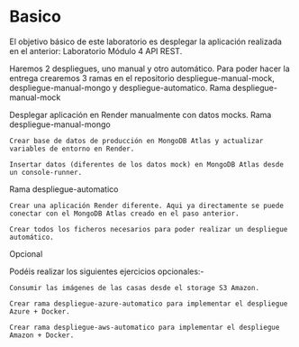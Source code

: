 # Basico

El objetivo básico de este laboratorio es desplegar la aplicación realizada en el anterior: Laboratorio Módulo 4 API REST.

Haremos 2 despliegues, uno manual y otro automático. Para poder hacer la entrega crearemos 3 ramas en el repositorio despliegue-manual-mock, despliegue-manual-mongo y despliegue-automatico.
Rama despliegue-manual-mock

Desplegar aplicación en Render manualmente con datos mocks.
Rama despliegue-manual-mongo

    Crear base de datos de producción en MongoDB Atlas y actualizar variables de entorno en Render.

    Insertar datos (diferentes de los datos mock) en MongoDB Atlas desde un console-runner.

Rama despliegue-automatico

    Crear una aplicación Render diferente. Aqui ya directamente se puede conectar con el MongoDB Atlas creado en el paso anterior.

    Crear todos los ficheros necesarios para poder realizar un despliegue automático.

Opcional

Podéis realizar los siguientes ejercicios opcionales:-

    Consumir las imágenes de las casas desde el storage S3 Amazon.

    Crear rama despliegue-azure-automatico para implementar el despliegue Azure + Docker.

    Crear rama despliegue-aws-automatico para implementar el despliegue Amazon + Docker.
